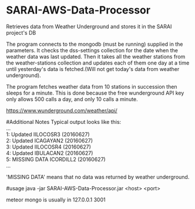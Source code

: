 # SARAI-AWS-Data-Processor
Retrieves data from Weather Underground and stores it in the SARAI project's DB

The program connects to the mongodb (must be running) supplied in the parameters. It checks the dss-settings collection for the date when the weather data was last updated. Then it takes all the weather stations from the weather-stations collection and updates each of them one day at a time until yesterday's data is fetched.(Will not get today's data from weather underground).

The program fetches weather data from 10 stations in succession then sleeps for a minute. This is done because the free wunderground API key only allows 500 calls a day, and only 10 calls a minute.

https://www.wunderground.com/weather/api/


#Additional Notes
Typical output looks like this:<br/>
...<br/>
1: Updated IILOCOSR3 (20160627)<br/>
2: Updated ICAGAYAN2 (20160627)<br/>
3: Updated IILOCOSR4 (20160627)<br/>
4: Updated IBULACAN2 (20160627)<br/>
5: MISSING DATA ICORDILL2 (20160627)<br/>
...<br/>

'MISSING DATA' means that no data was returned by weather underground.

#usage
java -jar SARAI-AWS-Data-Processor.jar &lt;host&gt; &lt;port&gt;

meteor mongo is usually in 127.0.0.1 3001
